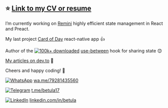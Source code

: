 ## :star: [Link to my CV or resume](https://github.com/betula/resume/blob/master/README.md#readme)

I’m currently working on [Remini](https://github.com/betula/remini) highly efficient state management in React and Preact.

My last project [Card of Day](http://card-of-day.com/get-app) react-native app :+1:

Author of the [![100k+ downloaded](https://img.shields.io/npm/dt/use-between?style=flat-square)](https://github.com/betula/use-between) [use-between](https://github.com/betula/use-between) hook for sharing state :blush:

[My articles on dev.to](https://dev.to/betula) :book:

Cheers and happy coding! 👋

<p align="left">
<p><a href="https://wa.me/79281435560"><img alt="WhatsApp"
src="https://img.shields.io/badge/WhatsApp-25D366.svg?&style=flat-square&logo=WhatsApp&logoColor=white"></a>
<a href="https://wa.me/79281435560">wa.me/79281435560</a></p>
    
<p><a href="https://t.me/betula17"><img alt="Telegram"
src="https://img.shields.io/badge/Telegram-%232CA5E0.svg?&style=flat-square&logo=Telegram&logoColor=white"></a>
<a href="https://t.me/betula17">t.me/betula17</a></p>

<p><a href="https://linkedin.com/in/betula"><img alt="LinkedIn"
src="https://img.shields.io/badge/LinkedIn-0077B5.svg?&style=flat-square&logo=LinkedIn&logoColor=white"></a>
<a href="https://linkedin.com/in/betula">linkedin.com/in/betula</a></p>

<!-- </p>
<p align="left"> -->
<!-- <a href="https://www.paypal.me/betula17/3"><img src="https://img.shields.io/badge/support-PayPal-blue?logo=PayPal&style=flat-square&label=Sponsor" alt="To sponsor Slava Birch's research in the Open Source area"/></a> -->
</p>
<!--
**betula/betula** is a ✨ _special_ ✨ repository because its `README.md` (this file) appears on your GitHub profile.

Here are some ideas to get you started:

- 🔭 I’m currently working on ...
- 🌱 I’m currently learning ...
- 👯 I’m looking to collaborate on ...
- 🤔 I’m looking for help with ...
- 💬 Ask me about ...
- 📫 How to reach me: ...
- 😄 Pronouns: ...
- ⚡ Fun fact: ...
-->
